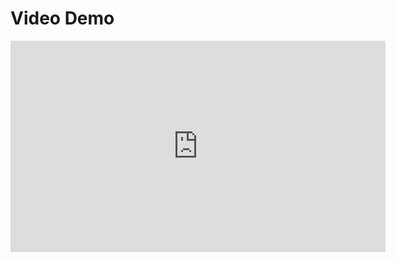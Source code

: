 # Video Demo

<iframe width="600" height="337.5"
src="https://www.youtube.com/embed/3JTUoBGC62o" 
frameborder="0" 
allow="accelerometer; autoplay; encrypted-media; gyroscope; picture-in-picture" 
allowfullscreen></iframe>